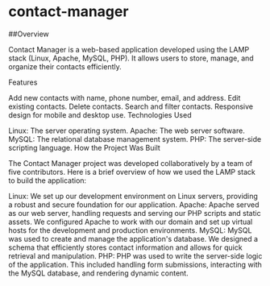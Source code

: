 # contact-manager

##Overview

Contact Manager is a web-based application developed using the LAMP stack (Linux, Apache, MySQL, PHP). It allows users to store, manage, and organize their contacts efficiently.

Features

Add new contacts with name, phone number, email, and address.
Edit existing contacts.
Delete contacts.
Search and filter contacts.
Responsive design for mobile and desktop use.
Technologies Used

Linux: The server operating system.
Apache: The web server software.
MySQL: The relational database management system.
PHP: The server-side scripting language.
How the Project Was Built

The Contact Manager project was developed collaboratively by a team of five contributors. Here is a brief overview of how we used the LAMP stack to build the application:

Linux: We set up our development environment on Linux servers, providing a robust and secure foundation for our application.
Apache: Apache served as our web server, handling requests and serving our PHP scripts and static assets. We configured Apache to work with our domain and set up virtual hosts for the development and production environments.
MySQL: MySQL was used to create and manage the application's database. We designed a schema that efficiently stores contact information and allows for quick retrieval and manipulation.
PHP: PHP was used to write the server-side logic of the application. This included handling form submissions, interacting with the MySQL database, and rendering dynamic content.
